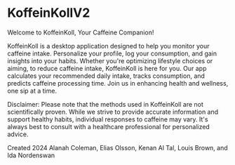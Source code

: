 # KoffeinKollV2

Welcome to KoffeinKoll, Your Caffeine Companion!

KoffeinKoll is a desktop application designed to help you monitor your caffeine intake. Personalize your profile,
log your consumption, and gain insights into your habits. Whether you're optimizing lifestyle choices or aiming,
to reduce caffeine intake, KoffeinKoll is here for you. 
Our app calculates your recommended daily intake, tracks consumption, and predicts caffeine processing time. 
Join us in enhancing health and wellness, one sip at a time.
                  
Disclaimer:
Please note that the methods used in KoffeinKoll are not scientifically proven. 
While we strive to provide accurate information and support healthy habits, individual responses 
to caffeine may vary. It's always best to consult with a healthcare professional for personalized advice.




Created 2024
Alanah Coleman, Elias Olsson, Kenan Al Tal, Louis Brown, and Ida Nordenswan
